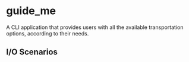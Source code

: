 # guide_me

A CLI application that provides users with all the available transportation options, according to their needs.

## I/O Scenarios
